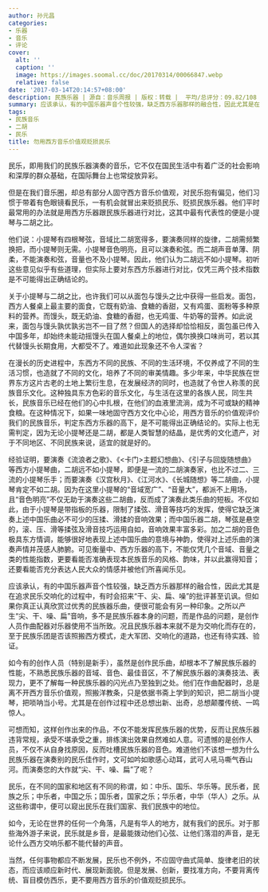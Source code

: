 ```yaml
---
author: 孙元昌
categories:
- 乐器
- 音乐
- 评论
cover:
  alt: ''
  caption: ''
  image: https://images.soomal.cc/doc/20170314/00066847.webp
  relative: false
date: '2017-03-14T20:14:57+08:00'
description: 民族乐器 | 源自：音乐周报 | 版权：转载 |  平均/总评分：09.82/108
summary: 应该承认，有的中国乐器声音个性较强，缺乏西方乐器那样的融合性，因此尤其是在追求民乐交响化的过程中，有时会招来“干、尖、扁、噪”的批评甚至讥讽。但如果你真正认真欣赏过优秀的民族器乐曲，便很可能会有另一种印象……
tags:
- 民族音乐
- 二胡
- 民乐
title: 勿用西方音乐价值观贬损民乐
---
```


民乐，即用我们的民族乐器演奏的音乐，它不仅在国民生活中有着广泛的社会影响和深厚的群众基础，在国际舞台上也常绽放异彩。

但是在我们音乐圈，却总有部分人固守西方音乐价值观，对民乐抱有偏见，他们习惯于带着有色眼镜看民乐，一有机会就冒出来贬损民乐、贬损民族乐器。他们平时最常用的办法就是用西方乐器跟民族乐器进行对比，这其中最有代表性的便是小提琴与二胡之比。

他们说：小提琴有四根琴弦，音域比二胡宽得多，要演奏同样的旋律，二胡需频繁换把，而小提琴则无需。小提琴音色明亮，且可以演奏和弦。而二胡声音单薄、阴柔，不能演奏和弦，音量也不及小提琴。因此，他们认为二胡远不如小提琴。初听这些意见似乎有些道理，但实际上要对东西方乐器进行对比，仅凭三两个技术指数是不可能得出正确结论的。

关于小提琴与二胡之比，也许我们可以从面包与馒头之比中获得一些启发。面包，西方人餐桌上最主要的面食，它既有奶油、食糖的香甜，又有鸡蛋、面粉等多种原料的营养。而馒头，既无奶油、食糖的香甜，也无鸡蛋、牛奶等的营养。如此说来，面包与馒头孰优孰劣岂不一目了然？但国人的选择却恰恰相反，面包虽已传入中国多年，却始终未能动摇馒头在国人餐桌上的地位，偶尔换换口味尚可，若以其代替馒头长期食用，大都受不了。难道如此现象还不令人深省？

在漫长的历史进程中，东西方不同的民族、不同的生活环境，不仅养成了不同的生活习惯，也造就了不同的文化，培养了不同的审美情趣。多少年来，中华民族在世界东方这片古老的土地上繁衍生息，在发展经济的同时，也造就了令世人称羡的民族音乐文化。这种独具东方色彩的音乐文化，与生活在这里的各族人民，同生共长，民族音乐已经在他们的心中扎根，在他们的血液里流淌，成为不可或缺的精神食粮。在这种情况下，如果一味地固守西方文化中心论，用西方音乐的价值观评价我们的民族音乐，判定东西方乐器的高下，是不可能得出正确结论的。实际上也无需判定，因为无论小提琴还是二胡，都是人类智慧的结晶，是优秀的文化遗产，对于不同地区、不同民族来说，适宜的就是好的。

经验证明，要演奏《流浪者之歌》、《<卡门>主题幻想曲》、《引子与回旋随想曲》等西方小提琴曲，二胡远不如小提琴，即便是一流的二胡演奏家，也比不过二、三流的小提琴乐手；而要演奏《汉宫秋月》、《江河水》、《长城随想》等二胡曲，小提琴肯定不如二胡。因为在这里小提琴的“音域宽广”、“音量大”，都派不上用场，且“音色明亮”不仅无助于演奏这些二胡曲，反而成了演奏此类乐曲的短板。不仅如此，由于小提琴是带指板的乐器，限制了揉弦、滑音等技巧的发挥，使得它缺乏演奏上述中国乐曲必不可少的压揉、滑揉的音响效果；而中国乐器二胡，琴弦是悬空的，滚、压、滑等揉弦及滑音技巧运用自如，音响效果丰富多彩。加之二胡的音色极具东方情调，能够很好地表现上述中国乐曲的意境与神韵，使得对上述乐曲的演奏声情并茂感人肺腑。可见衡量中、西方乐器的高下，不能仅凭几个音域、音量之类的性能指数，更要看能否准确表现本民族音乐的风格、韵味，并以此赢得知音；还要看能否充分表达人民大众的情感并被他们所喜闻乐见。

应该承认，有的中国乐器声音个性较强，缺乏西方乐器那样的融合性，因此尤其是在追求民乐交响化的过程中，有时会招来“干、尖、扁、噪”的批评甚至讥讽。但如果你真正认真欣赏过优秀的民族器乐曲，便很可能会有另一种印象。之所以产生“尖、干、噪、扁”音响，多不是民族乐器本身的问题，而是作品的问题，是创作人员作曲配器对乐器使用不当所致。况且民族乐器本来就不是为交响化而存在的，至于民族乐团是否该照搬西方模式，走大军团、交响化的道路，也还有待实践、验证。

如今有的创作人员（特别是新手），虽然是创作民乐曲，却根本不了解民族乐器的性能，不熟悉民族乐器的音域、音色、最佳音区，不了解民族乐器的演奏技法、表现力，更不了解每一种民族乐器的闪光点乃至独到之处。他们在作曲配器时，总是离不开西方音乐价值观，照搬洋教条，只是依据书斋上学到的知识，把二胡当小提琴，把唢呐当小号。尤其是在创作过程中还总想出新、出奇，总想颠覆传统、一鸣惊人。

可想而知，这样创作出来的作品，不仅不能发挥民族乐器的优势，反而让民族乐器违背常规，承受不堪承受之重，排练演出效果自然难如人意。可遗憾的是创作人员，不仅不从自身找原因，反而吐槽民族乐器的音色。难道他们不该想一想为什么民族乐器在演奏别的民乐佳作时，文可如吟如歌感心动耳，武可人吼马嘶气吞山河。而演奏您的大作就“尖、干、噪、扁”了呢？

民乐，在不同的国家和地区有不同的称谓，如：中乐、国乐、华乐等。民乐者，民族之乐；中乐者，中国之乐；国乐者，国家之乐；华乐者，中华（华人）之乐。从这些称谓中，便可以窥出民乐在我们国家、我们民族中的地位。

如今，无论在世界的任何一个角落，凡是有华人的地方，就有我们的民乐。对于那些海外游子来说，民乐就是乡音，是最能拨动他们心弦、让他们落泪的声音，是无论什么西方交响乐都不能代替的声音。

当然，任何事物都应不断发展，民乐也不例外，不应固守曲式简单、旋律老旧的状态，而应该顺应新时代、展现新面貌。但是发展、创新，要找准方向，不要背离传统、盲目模仿西乐，更不要用西方音乐的价值观贬损民乐。